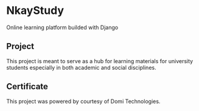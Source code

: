 # NkayStudy
Online learning platform builded with Django

## Project
This project is meant to serve as a hub for learning materials for university students especially in both academic and social disciplines.

## Certificate
This project was powered by courtesy of Domi Technologies.
